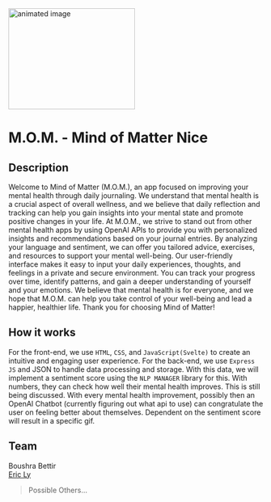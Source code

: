  <img src="https://user-images.githubusercontent.com/116927138/224470763-d70e54a1-3554-4ce5-99d6-80dc8059a10b.gif" alt="animated image" width="250" height="200"> 
 
 # M.O.M. - Mind of Matter Nice

## Description
Welcome to Mind of Matter (M.O.M.), an app focused on improving your mental health through daily journaling. We understand that mental health is a crucial aspect of overall wellness, and we believe that daily reflection and tracking can help you gain insights into your mental state and promote positive changes in your life. At M.O.M., we strive to stand out from other mental health apps by using OpenAI APIs to provide you with personalized insights and recommendations based on your journal entries. By analyzing your language and sentiment, we can offer you tailored advice, exercises, and resources to support your mental well-being. Our user-friendly interface makes it easy to input your daily experiences, thoughts, and feelings in a private and secure environment. You can track your progress over time, identify patterns, and gain a deeper understanding of yourself and your emotions. We believe that mental health is for everyone, and we hope that M.O.M. can help you take control of your well-being and lead a happier, healthier life. Thank you for choosing Mind of Matter!


## How it works
For the front-end, we use `HTML`, `CSS`, and `JavaScript(Svelte)` to create an intuitive and engaging user experience. For the back-end, we use `Express JS` and JSON to handle data processing and storage. With this data, we will implement a sentiment score using the `NLP MANAGER` library for this. With numbers, they can check how well their mental health improves. This is still being discussed. With every mental health improvement, possibly then an OpenAI Chatbot (currently figuring out what api to use)  can congratulate the user on feeling better about themselves. Dependent on the sentiment score will result in a specific gif. 

## Team
Boushra Bettir <br />
[Eric Ly](https://github.com/lyeric2022)
> Possible Others...

